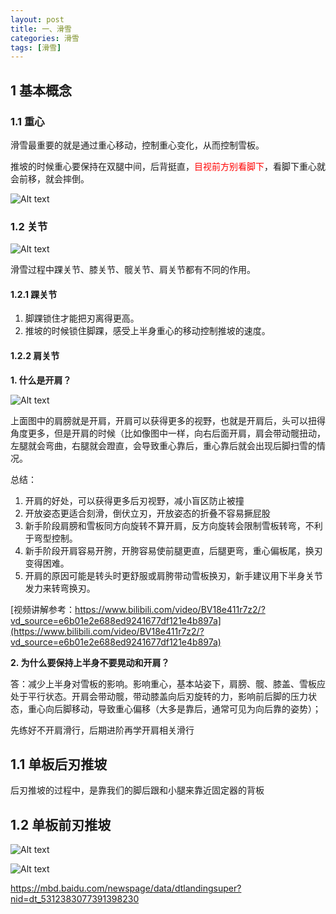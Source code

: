 ```yaml
---
layout: post
title: 一、滑雪
categories: 滑雪
tags: [滑雪]
---
```


## 1 基本概念

### 1.1 重心

滑雪最重要的就是通过重心移动，控制重心变化，从而控制雪板。

推坡的时候重心要保持在双腿中间，后背挺直，<font color='red'>目视前方别看脚下</font>，看脚下重心就会前移，就会摔倒。

![Alt text](image-3.png)

### 1.2 关节

![Alt text](image-2.png)

滑雪过程中踝关节、膝关节、髋关节、肩关节都有不同的作用。

#### 1.2.1 踝关节

1. 脚踝锁住才能把刃离得更高。
2. 推坡的时候锁住脚踝，感受上半身重心的移动控制推坡的速度。

#### 1.2.2 肩关节

**1. 什么是开肩？**

![Alt text](image-4.png)

上面图中的肩膀就是开肩，开肩可以获得更多的视野，也就是开肩后，头可以扭得角度更多，但是开肩的时候（比如像图中一样，向右后面开肩，肩会带动髋扭动，左腿就会弯曲，右腿就会蹬直，会导致重心靠后，重心靠后就会出现后脚扫雪的情况。

总结：
1. 开肩的好处，可以获得更多后刃视野，减小盲区防止被撞
2. 开放姿态更适合刻滑，倒伏立刃，开放姿态的折叠不容易撅屁股
3. 新手阶段肩膀和雪板同方向旋转不算开肩，反方向旋转会限制雪板转弯，不利于弯型控制。
4. 新手阶段开肩容易开胯，开胯容易使前腿更直，后腿更弯，重心偏板尾，换刃变得困难。
5. 开肩的原因可能是转头时更舒服或肩胯带动雪板换刃，新手建议用下半身关节发力来转弯换刃。

[视频讲解参考：https://www.bilibili.com/video/BV18e411r7z2/?vd_source=e6b01e2e688ed9241677df121e4b897a](https://www.bilibili.com/video/BV18e411r7z2/?vd_source=e6b01e2e688ed9241677df121e4b897a)

**2. 为什么要保持上半身不要晃动和开肩？**

答：减少上半身对雪板的影响。影响重心，基本站姿下，肩膀、髋、膝盖、雪板应处于平行状态。开肩会带动髋，带动膝盖向后刃旋转的力，影响前后脚的压力状态，重心向后脚移动，导致重心偏移（大多是靠后，通常可见为向后靠的姿势）；

先练好不开肩滑行，后期进阶再学开肩相关滑行


## 1.1 单板后刃推坡

后刃推坡的过程中，是靠我们的脚后跟和小腿来靠近固定器的背板 


## 1.2 单板前刃推坡

![Alt text](image.png)

![Alt text](image-1.png)

https://mbd.baidu.com/newspage/data/dtlandingsuper?nid=dt_5312383077391398230